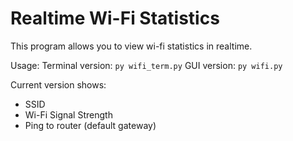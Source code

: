 # Realtime Wi-Fi Statistics

This program allows you to view wi-fi statistics in realtime.

Usage:
Terminal version: `py wifi_term.py`
GUI version: `py wifi.py`

Current version shows:
- SSID
- Wi-Fi Signal Strength
- Ping to router (default gateway)